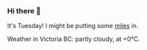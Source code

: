 ### Hi there :wave:

It's Tuesday! I might be putting some [miles](https://www.strava.com/athletes/889963) in.

Weather in Victoria BC: partly cloudy, at +0°C.
